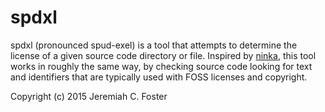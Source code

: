 # spdxl

spdxl (pronounced spud-exel) is a tool that attempts to determine the
license of a given source code directory or file. Inspired by
[ninka](https://github.com/dmgerman/ninka), this tool works in roughly
the same way, by checking source code looking for text and identifiers
that are typically used with FOSS licenses and copyright.



Copyright (c) 2015 Jeremiah C. Foster
